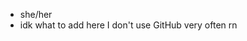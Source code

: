 * she/her
* idk what to add here I don't use GitHub very often rn
<!---
rech2020/rech2020 is a ✨ special ✨ repository because its `README.md` (this file) appears on your GitHub profile.
You can click the Preview link to take a look at your changes.
--->
